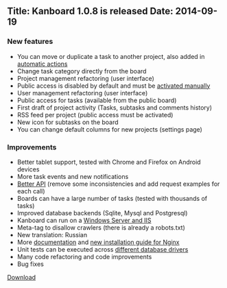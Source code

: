 Title: Kanboard 1.0.8 is released
Date: 2014-09-19
---

### New features

- You can move or duplicate a task to another project, also added in [automatic actions](/documentation/automatic-actions)
- Change task category directly from the board
- Project management refactoring (user interface)
- Public access is disabled by default and must be [activated manually](/documentation/sharing-projects)
- User management refactoring (user interface)
- Public access for tasks (available from the public board)
- First draft of project activity (Tasks, subtasks and comments history)
- RSS feed per project (public access must be activated)
- New icon for subtasks on the board
- You can change default columns for new projects (settings page)

### Improvements

- Better tablet support, tested with Chrome and Firefox on Android devices
- More task events and new notifications
- [Better API](/documentation/api-json-rpc) (remove some inconsistencies and add request examples for each call)
- Boards can have a large number of tasks (tested with thousands of tasks)
- Improved database backends (Sqlite, Mysql and Postgresql)
- Kanboard can run on a [Windows Server and IIS](/documentation/windows-iis-installation)
- Meta-tag to disallow crawlers (there is already a robots.txt)
- New translation: Russian
- More [documentation](/documentation) and [new installation guide for Nginx](/documentation/nginx-ssl-php-fpm)
- Unit tests can be executed across [different database drivers](/documentation/tests)
- Many code refactoring and code improvements
- Bug fixes

[Download](https://github.com/kanboard/kanboard/releases/download/v1.0.8/kanboard-1.0.8.zip)
